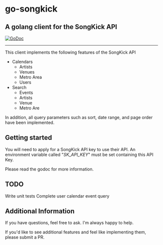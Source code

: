 **go-songkick**
===============

A golang client for the SongKick API
----------

[![GoDoc](https://godoc.org/github.com/mccainca/go-songkick?status.svg)](http://godoc.org/github.com/mccainca/go-songkick)

------------------------------------
This client implements the following features of the SongKick API

 - Calendars
	 - Artists
	 - Venues
	 - Metro Area
	 - Users
 - Search
	 - Events
	 - Artists
	 - Venue
	 - Metro Are

In addition, all query parameters such as sort, date range, and page order have been implemented.  

Getting started
---------------
You will need to apply for a SongKick API key to use their API.   An environment variable called "*SK_API_KEY*" must be set containing this API Key.   

Please read the godoc for more information.

TODO
----
Write unit tests
Complete user calendar event query

Additional Information
----------------------
If you have questions,  feel free to ask.  I'm always happy to help.

If you'd like to see additional features and feel like implementing them, please submit a PR.
